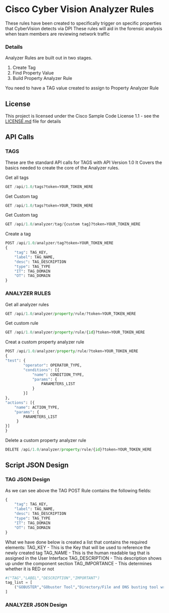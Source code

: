 # Cisco Cyber Vision Analyzer Rules

These rules have been created to specifically trigger on specific properties that CyberVision detects via DPI
These rules will aid in the forensic analysis when team members are reviewing network traffic

### Details
Analyzer Rules are built out in two stages.
1. Create Tag
2. Find Property Value
3. Build Property Analyzer Rule

You need to have a TAG value created to assign to Property Analyzer Rule

## License

This project is licensed under the Cisco Sample Code License 1.1 - see the [LICENSE.md](LICENSE.md) file for details

## API Calls

### TAGS

These are the standard API calls for TAGS with API Version 1.0
It Covers the basics needed to create the core of the Analyzer rules.

Get all tags
```python
GET /api/1.0/tags?token=YOUR_TOKEN_HERE
```
Get Custom tag
```python
GET /api/1.0/tags?token=YOUR_TOKEN_HERE
```
Get Custom tag
```python
GET /api/1.0/analyzer/tag/{custom tag}?token=YOUR_TOKEN_HERE
```
Create a tag
```python
POST /api/1.0/analyzer/tag?token=YOUR_TOKEN_HERE
{
    "tag": TAG_KEY,
    "label": TAG_NAME,
    "desc": TAG_DESCRIPTION
    "type": TAG_TYPE
    "IT": TAG_DOMAIN
    "OT": TAG_DOMAIN
}
```

### ANALYZER RULES

Get all analyzer rules
```python
GET /api/1.0/analyzer/property/rule/?token=YOUR_TOKEN_HERE
```

Get custom rule
```python
GET /api/1.0/analyzer/property/rule/{id}?token=YOUR_TOKEN_HERE
```

Creat a custom property analyzer rule
```python
POST /api/1.0/analyzer/property/rule/?token=YOUR_TOKEN_HERE
{
"test": {
        "operator": OPERATOR_TYPE,
        "conditions": [{
			"name": CONDITION_TYPE,
			"params": {
    			PARAMETERS_LIST
			}
		}]
},
"actions": [{
    "name": ACTION_TYPE,
    "params": {
  	 	PARAMETERS_LIST
  	 }
}]
}
```

Delete a custom property analyzer rule
```python
DELETE /api/1.0/analyzer/property/rule/{id}?token=YOUR_TOKEN_HERE
```

## Script JSON Design

### TAG JSON Design

As we can see above the TAG POST Rule contains the following fields:
```python
{
    "tag": TAG_KEY,
    "label": TAG_NAME,
    "desc": TAG_DESCRIPTION
    "type": TAG_TYPE
    "IT": TAG_DOMAIN
    "OT": TAG_DOMAIN
}
```
What we have done below is created a list that contains the required elements:
TAG_KEY - This is the Key that will be used to reference the newly created tag
TAG_NAME - This is the human readable tag that is assigned in the User Interface
TAG_DESCRIPTION - This description shows up under the component section
TAG_IMPORTANCE - This determines whether it is RED or not

```python
#("TAG","LABEL","DESCRIPTION","IMPORTANT")
tag_list = [
    ("GOBUSTER","GObuster Tool","Directory/File and DNS busting tool written in Go","true"),
]
```

### ANALYZER JSON Design
